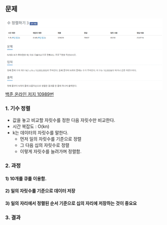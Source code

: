 ## 문제
![Alt text](./img/수정렬하기3.png)   
[백준 온라인 저지 10989번](https://www.acmicpc.net/problem/10989)

### 1. 기수 정렬
* 값을 놓고 비교할 자릿수를 정한 다음 자릿수만 비교한다.
* 시간 복잡도 : O(kn)
* k는 데이터의 자릿수를 말한다.
  * 먼저 일의 자릿수를 기준으로 정렬
  * 그 다음 십의 자릿수로 정렬
  * 이렇게 자릿수를 늘려가며 정렬함.

### 2. 과정
#### 1) 10개를 큐를 이용함.
#### 2) 일의 자릿수를 기준으로 데이터 저장
#### 3) 일의 자리에서 정렬된 순서 기준으로 십의 자리에 저장하는 것이 중요요

### 3. 결과
```

```